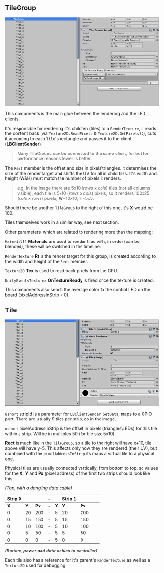 ## TileGroup

![TileGroup](TileGroup.png)

This components is the main glue between the rendering and the LED clients.

It's responsible for rendering it's children (tiles) to a `RenderTexture`, it reads the content back (via `Texture2D.ReadPixels` & `Texture2D.GetPixels32`), cuts it according to each `Tile`'s rectangle and passes it to the client (**LBClientSender**).

> Many TileGroups can be connected to the same client, for but for performance reasons fewer is better.

The `Rect` member is the offset and size in pixels\triangles. It determines the size of the render target and shifts the UV for all in child tiles.
It's width and height (W&H) must match the number of pixels it renders.

> e.g, In the image there are 5x10 (*rows* x *cols*) tiles (not all columns visible), each tile is 5x10 (*rows* x *cols*) pixels, so it renders 100x25 (*cols* x *rows*) pixels, **W**=10x10, **H**=5x5.

Should there be another `TileGroup` to the right of this one, it's **X** would be 100.

Tiles themselves work in a similar way, see next section.

Other parameters, which are related to rendering more than the mapping:

`Material[]` **Materials** are used to render tiles with, in order (can be blended), these will be switched in the timeline.

`RenderTexture` **Rt** is the render target for this group, is created according to the width and height of the `Rect` member.

`Texture2D` **Tex** is used to read back pixels from the GPU.

`UnityEvent<Texture>` **OnTextureReady** is fired once the texture is created.

This components also sends the average color to the control LED on the board (pixelAddressInStrip = 0).

## Tile

![Tile](Tile.png)

`ushort` stripId is a parameter for `LBClientSender.SetData`, maps to a GPIO port. There are usually 5 tiles per strip, as in the image.

`ushort` pixelAddressInStrip is the offset in pixels (triangles\LEDs) for this tile within a strip. Will be in multiples 50 (for tile size 5x10).

**Rect** is much like in the `TileGroup`, so a tile to the right will have x+10, tile above will have y+5.
This affects only how they are rendered (their UV), but combined with the `pixelAddressInStrip` its maps a virtual tile to a physical one.

Physical tiles are usually connected vertically, from bottom to top, so values for the **X**, **Y** and **Px** (pixel address) of the first two strips should look like this:

*(Top, with a dangling data cable)*

|Strip 0|||-||Strip 1||||
|-|--|--|---|-|-|--|--|---|
|**X**|**Y**|**Px**|-|**X**|**Y**|**Px**|
|0|20|200|-|5|20|200|
|0|15|150|-|5|15|150|
|0|10|100|-|5|10|100|
|0|5 |50 |-|5|5 |50 |
|0|0 |0  |-|5|0 |0  |

*(Bottom, power and data cables to controller)*


Each tile also has a reference for it's parent's `RenderTexture` as well as a `Texture2D` used for debugging.
